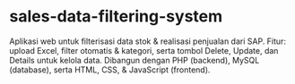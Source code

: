 # sales-data-filtering-system
Aplikasi web untuk filterisasi data stok & realisasi penjualan dari SAP. Fitur: upload Excel, filter otomatis & kategori, serta tombol Delete, Update, dan Details untuk kelola data. Dibangun dengan PHP (backend), MySQL (database), serta HTML, CSS, & JavaScript (frontend).

